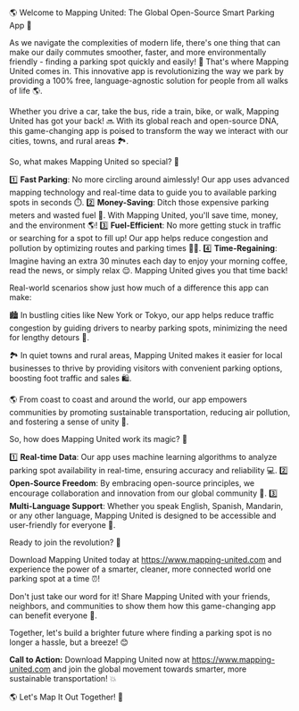 🌎 Welcome to Mapping United: The Global Open-Source Smart Parking App 🚀

As we navigate the complexities of modern life, there's one thing that can make our daily commutes smoother, faster, and more environmentally friendly - finding a parking spot quickly and easily! 💨 That's where Mapping United comes in. This innovative app is revolutionizing the way we park by providing a 100% free, language-agnostic solution for people from all walks of life 🌎.

Whether you drive a car, take the bus, ride a train, bike, or walk, Mapping United has got your back! 🔜 With its global reach and open-source DNA, this game-changing app is poised to transform the way we interact with our cities, towns, and rural areas 🏞️.

So, what makes Mapping United so special? 🤔

1️⃣ **Fast Parking**: No more circling around aimlessly! Our app uses advanced mapping technology and real-time data to guide you to available parking spots in seconds ⏱️.
2️⃣ **Money-Saving**: Ditch those expensive parking meters and wasted fuel 💸. With Mapping United, you'll save time, money, and the environment 🌎!
3️⃣ **Fuel-Efficient**: No more getting stuck in traffic or searching for a spot to fill up! Our app helps reduce congestion and pollution by optimizing routes and parking times 🚴‍♀️.
4️⃣ **Time-Regaining**: Imagine having an extra 30 minutes each day to enjoy your morning coffee, read the news, or simply relax 😌. Mapping United gives you that time back!

Real-world scenarios show just how much of a difference this app can make:

🏙️ In bustling cities like New York or Tokyo, our app helps reduce traffic congestion by guiding drivers to nearby parking spots, minimizing the need for lengthy detours 🚗.

🏞️ In quiet towns and rural areas, Mapping United makes it easier for local businesses to thrive by providing visitors with convenient parking options, boosting foot traffic and sales 🛍️.

🌎 From coast to coast and around the world, our app empowers communities by promoting sustainable transportation, reducing air pollution, and fostering a sense of unity 🌈.

So, how does Mapping United work its magic? 🔮

1️⃣ **Real-time Data**: Our app uses machine learning algorithms to analyze parking spot availability in real-time, ensuring accuracy and reliability 💻.
2️⃣ **Open-Source Freedom**: By embracing open-source principles, we encourage collaboration and innovation from our global community 🤝.
3️⃣ **Multi-Language Support**: Whether you speak English, Spanish, Mandarin, or any other language, Mapping United is designed to be accessible and user-friendly for everyone 💬.

Ready to join the revolution? 🚀

Download Mapping United today at https://www.mapping-united.com and experience the power of a smarter, cleaner, more connected world one parking spot at a time ⏰!

Don't just take our word for it! Share Mapping United with your friends, neighbors, and communities to show them how this game-changing app can benefit everyone 🤩.

Together, let's build a brighter future where finding a parking spot is no longer a hassle, but a breeze! 😊

**Call to Action:** Download Mapping United now at https://www.mapping-united.com and join the global movement towards smarter, more sustainable transportation! 💥

🌎 Let's Map It Out Together! 🌈